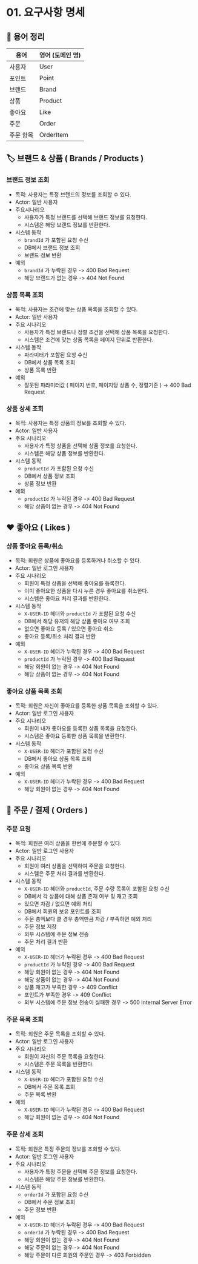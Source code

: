# 01. 요구사항 명세

## 📘 용어 정리
| 용어    | 영어 (도메인 명) |
|-------|------------|
| 사용자   | User       |
| 포인트   | Point      |
| 브랜드   | Brand      |
| 상품    | Product    |
| 좋아요   | Like       |
| 주문    | Order      |
| 주문 항목 | OrderItem  |


## 🏷 브랜드 & 상품 ( Brands / Products )

### 브랜드 정보 조회
- 목적: 사용자는 특정 브랜드의 정보를 조회할 수 있다.
- Actor: 일반 사용자
- 주요시나리오
  - 사용자가 특정 브랜드를 선택해 브랜드 정보를 요청한다.
  - 시스템은 해당 브랜드 정보를 반환한다.
- 시스템 동작
  - `brandId` 가 포함된 요청 수신
  - DB에서 브랜드 정보 조회
  - 브랜드 정보 반환
- 예외
  - `brandId` 가 누락된 경우 -> 400 Bad Request
  - 해당 브랜드가 없는 경우 -> 404 Not Found

### 상품 목록 조회
- 목적: 사용자는 조건에 맞는 상품 목록을 조회할 수 있다.
- Actor: 일반 사용자
- 주요 시나리오
  - 사용자가 특정 브랜드나 정렬 조건을 선택해 상품 목록을 요청한다.
  - 시스템은 조건에 맞는 상품 목록을 페이지 단위로 반환한다.
- 시스템 동작
  - 파라미터가 포함된 요청 수신
  - DB에서 상품 목록 조회
  - 상품 목록 반환
- 예외
  - 잘못된 파라미터값 ( 페이지 번호, 페이지당 상품 수, 정렬기준 ) → 400 Bad Request

### 상품 상세 조회
- 목적: 사용자는 특정 상품의 정보를 조회할 수 있다.
- Actor: 일반 사용자
- 주요 시나리오
  - 사용자가 특정 상품을 선택해 상품 정보를 요청한다.
  - 시스템은 해당 상품 정보를 반환한다.
- 시스템 동작
  - `productId` 가 포함된 요청 수신
  - DB에서 상품 정보 조회
  - 상품 정보 반환
- 예외
  - `productId` 가 누락된 경우 -> 400 Bad Request
  - 해당 상품이 없는 경우 -> 404 Not Found

## ❤️ 좋아요 ( Likes )

### 상품 좋아요 등록/취소
- 목적: 회원은 상품에 좋아요를 등록하거나 취소할 수 있다.
- Actor: 일반 로그인 사용자
- 주요 시나리오
  - 회원이 특정 상품을 선택해 좋아요를 등록한다.
  - 이미 좋아요한 상품을 다시 누른 경우 좋아요를 취소한다.
  - 시스템은 좋아요 처리 결과를 반환한다.
- 시스템 동작
  - `X-USER-ID` 헤더와 `productId` 가 포함된 요청 수신
  - DB에서 해당 유저의 해당 상품 좋아요 여부 조회
  - 없으면 좋아요 등록 / 있으면 좋아요 취소
  - 좋아요 등록/취소 처리 결과 반환
- 예외
  - `X-USER-ID` 헤더가 누락된 경우 -> 400 Bad Request
  - `productId` 가 누락된 경우 -> 400 Bad Request
  - 해당 회원이 없는 경우 -> 404 Not Found
  - 해당 상품이 없는 경우 -> 404 Not Found

### 좋아요 상품 목록 조회
- 목적: 회원은 자신이 좋아요를 등록한 상품 목록을 조회할 수 있다.
- Actor: 일반 로그인 사용자
- 주요 시나리오
  - 회원이 내가 좋아요를 등록한 상품 목록을 요청한다.
  - 시스템은 좋아요 등록한 상품 목록을 반환한다.
- 시스템 동작
  - `X-USER-ID` 헤더가 포함된 요청 수신
  - DB에서 좋아요 상품 목록 조회
  - 좋아요 상품 목록 반환
- 예외
  - `X-USER-ID` 헤더가 누락된 경우 -> 400 Bad Request
  - 해당 회원이 없는 경우 -> 404 Not Found

## 🧾 주문 / 결제 ( Orders )

### 주문 요청
- 목적: 회원은 여러 상품을 한번에 주문할 수 있다.
- Actor: 일반 로그인 사용자
- 주요 시나리오
  - 회원이 여러 상품을 선택하여 주문을 요청한다.
  - 시스템은 주문 처리 결과를 반환한다.
- 시스템 동작
  - `X-USER-ID` 헤더와 `productId`, 주문 수량 목록이 포함된 요청 수신
  - DB에서 각 상품에 대해 상품 존재 여부 및 재고 조회
  - 있으면 차감 / 없으면 예외 처리
  - DB에서 회원의 보유 포인트를 조회
  - 주문 총액보다 클 경우 총액만큼 차감 / 부족하면 예외 처리
  - 주문 정보 저장
  - 외부 시스템에 주문 정보 전송
  - 주문 처리 결과 반환
- 예외
  - `X-USER-ID` 헤더가 누락된 경우 -> 400 Bad Request
  - `productId` 가 누락된 경우 -> 400 Bad Request
  - 해당 회원이 없는 경우 -> 404 Not Found
  - 해당 상품이 없는 경우 -> 404 Not Found
  - 상품 재고가 부족한 경우 -> 409 Conflict
  - 포인트가 부족한 경우 -> 409 Conflict
  - 외부 시스템에 주문 정보 전송이 실패한 경우 -> 500 Internal Server Error

### 주문 목록 조회
- 목적: 회원은 주문 목록을 조회할 수 있다.
- Actor: 일반 로그인 사용자
- 주요 시나리오
  - 회원이 자신의 주문 목록을 요청한다.
  - 시스템은 주문 목록을 반환한다.
- 시스템 동작
  - `X-USER-ID` 헤더가 포함된 요청 수신
  - DB에서 주문 목록 조회
  - 주문 목록 반환
- 예외
  - `X-USER-ID` 헤더가 누락된 경우 -> 400 Bad Request
  - 해당 회원이 없는 경우 -> 404 Not Found

### 주문 상세 조회
- 목적: 회원은 특정 주문의 정보를 조회할 수 있다.
- Actor: 일반 로그인 사용자
- 주요 시나리오
  - 사용자가 특정 주문을 선택해 주문 정보를 요청한다.
  - 시스템은 해당 주문 정보를 반환한다.
- 시스템 동작
  - `orderId` 가 포함된 요청 수신
  - DB에서 주문 정보 조회
  - 주문 정보 반환
- 예외
  - `X-USER-ID` 헤더가 누락된 경우 -> 400 Bad Request
  - `orderId` 가 누락된 경우 -> 400 Bad Request
  - 해당 회원이 없는 경우 -> 404 Not Found
  - 해당 주문이 없는 경우 -> 404 Not Found
  - 해당 주문이 다른 회원의 주문인 경우 -> 403 Forbidden
